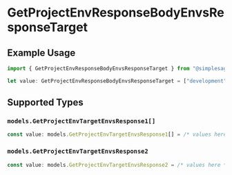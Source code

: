 # GetProjectEnvResponseBodyEnvsResponseTarget

## Example Usage

```typescript
import { GetProjectEnvResponseBodyEnvsResponseTarget } from "@simplesagar/vercel/models/getprojectenvop.js";

let value: GetProjectEnvResponseBodyEnvsResponseTarget = ["development"];
```

## Supported Types

### `models.GetProjectEnvTargetEnvsResponse1[]`

```typescript
const value: models.GetProjectEnvTargetEnvsResponse1[] = /* values here */
```

### `models.GetProjectEnvTargetEnvsResponse2`

```typescript
const value: models.GetProjectEnvTargetEnvsResponse2 = /* values here */
```

